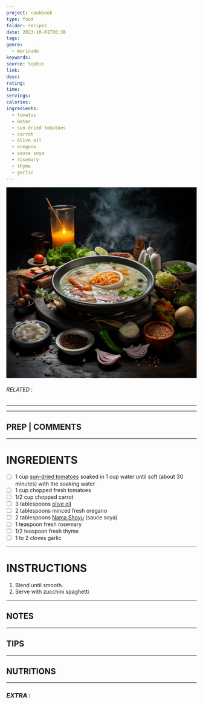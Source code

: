 ```yaml
---
project: cookbook
type: food
folder: recipes
date: 2023-10-01T00:38
tags: 
genre:
  - marinade
keywords: 
source: Sophie
link: 
desc: 
rating: 
time: 
servings: 
calories: 
ingredients:
  - tomatos
  - water
  - sun-dried tomatoes
  - carrot
  - olive oil
  - oregano
  - sauce soya
  - rosemary
  - thyme
  - garlic
---
```


![IMAGE](_default.png)

###### *RELATED* : 
---


---
## PREP | COMMENTS



---
# INGREDIENTS

- [ ] 1 cup [sun-dried tomatoes](http://www.amazon.com/gp/product/B001GM9638?ie=UTF8&tag=fstr-20&linkCode=xm2&camp=1789&creativeASIN=B001GM9638) soaked in 1 cup water until soft (about 30 minutes) with the soaking water
- [ ] 1 cup chopped fresh tomatoes
- [ ] 1/2 cup chopped carrot
- [ ] 3 tablespoons [olive oil](http://www.amazon.com/gp/product/B00064VQNK?ie=UTF8&tag=fstr-20&linkCode=xm2&camp=1789&creativeASIN=B00064VQNK)
- [ ] 2 tablespoons minced fresh oregano
- [ ] 2 tablespoons [Nama Shoyu](http://www.amazon.com/gp/product/B001A4DV88?ie=UTF8&tag=fstr-20&linkCode=xm2&camp=1789&creativeASIN=B001A4DV88) (sauce soya)
- [ ] 1 teaspoon fresh rosemary
- [ ] 1/2 teaspoon fresh thyme
- [ ] 1 to 2 cloves garlic

---
# INSTRUCTIONS

1. Blend until smooth. 
2. Serve with zucchini spaghetti

---
## NOTES



---
## TIPS



---
## NUTRITIONS



---
### *EXTRA* :



